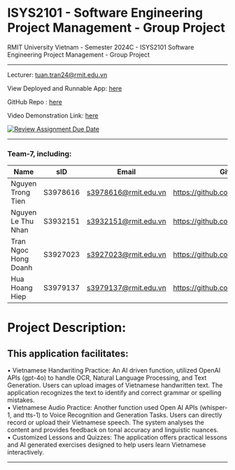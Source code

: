 # ISYS2101 - Software Engineering Project Management - Group Project

RMIT University Vietnam - Semester 2024C - ISYS2101 Software Engineering Project Management - Group Project
***
Lecturer: tuan.tran24@rmit.edu.vn

View Deployed and Runnable App: [here](https://team7-viego.vercel.app)

GitHub Repo : [here](https://github.com/RMIT-Vietnam-Teaching/group-project-2024c-isys2101-3395-team-7)

Video Demonstration Link: [here](https://youtu.be/LdY16MiGtE0?si=Ts-4rdtO5Zsq9_nX)

[![Review Assignment Due Date](https://classroom.github.com/assets/deadline-readme-button-22041afd0340ce965d47ae6ef1cefeee28c7c493a6346c4f15d667ab976d596c.svg)](https://classroom.github.com/a/riYMmZC8)
***

### Team-7, including:

| Name                 | sID      | Email                | Github                            |
|----------------------|----------|----------------------|-----------------------------------|
| Nguyen Trong Tien    | S3978616 | s3978616@rmit.edu.vn | https://github.com/IamLucifer0312 |
| Nguyen Le Thu Nhan   | S3932151 | s3932151@rmit.edu.vn | https://github.com/NhanNguyen20   |
| Tran Ngoc Hong Doanh | S3927023 | s3927023@rmit.edu.vn | https://github.com/yoantran       |
| Hua Hoang Hiep       | S3979137 | s3979137@rmit.edu.vn | https://github.com/HiepHoang132   |

# Project Description:  
## This application facilitates:  
  
• Vietnamese Handwriting Practice: An AI driven function, utilized OpenAI APIs (gpt-4o) to handle OCR, Natural Language Processing, and Text Generation. Users can upload images of Vietnamese handwritten text. The application recognizes the text to identify and correct grammar or spelling mistakes.  
• Vietnamese Audio Practice: Another function used Open AI APIs (whisper-1, and tts-1) to Voice Recognition and Generation Tasks. Users can directly record or upload their Vietnamese speech. The system analyses 
the content and provides feedback on tonal accuracy and linguistic nuances.  
• Customized Lessons and Quizzes: The application offers practical lessons and AI generated exercises designed to help users learn Vietnamese interactively.  


***


